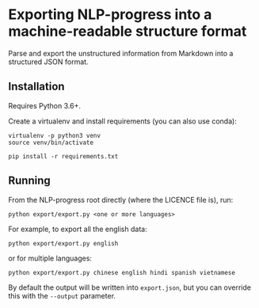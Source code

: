 # Exporting NLP-progress into a machine-readable structure format

Parse and export the unstructured information from Markdown into a structured JSON format. 

## Installation

Requires Python 3.6+.

Create a virtualenv and install requirements (you can also use conda):

```shell
virtualenv -p python3 venv
source venv/bin/activate

pip install -r requirements.txt
```

## Running

From the NLP-progress root directly (where the LICENCE file is), run:

```shell
python export/export.py <one or more languages>
```

For example, to export all the english data:

```shell
python export/export.py english
```

or for multiple languages:

```shell
python export/export.py chinese english hindi spanish vietnamese
```

By default the output will be written into `export.json`, but you can override this with the `--output` parameter. 


